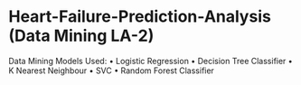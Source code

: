 # Heart-Failure-Prediction-Analysis (Data Mining LA-2)
Data Mining Models Used:
•	Logistic Regression 
•	Decision Tree Classifier 
•	K Nearest Neighbour 
•	SVC
•	Random Forest Classifier
